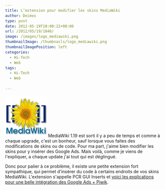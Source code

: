 ```yaml
---
title: L’extension pour modifier les skins MediaWiki
author: Deimos
type: post
date: 2012-05-19T10:00:22+00:00
url: /2012/05/19/1846/
image: /images/logo_mediawiki.png
thumbnailImage: /thumbnails/logo_mediawiki.png
thumbnailImagePosition: left
categories:
  - Hi-Tech
  - Web
tags:
  - Hi-Tech
  - Web

---
```

![MediaWiki_logo](/images/logo_mediawiki.png)
MediaWiki 1.19 est sorti il y a peu de temps et comme à chaque upgrade, c'est un bonheur, sauf lorsque vous faites des modifications de skins ou de code. Pour ma part, j'aime bien modifier les skins pour y insérer des Google Ads. Mais voilà, comme je viens de l'expliquer, a chaque update j'ai tout qui est déglingué.

Donc pour palier à ce problème, il existe une petite extension fort sympathique, qui permet d'insérer du code à certains endroits de vos skins MediaWiki. L'extension s'appelle PCR GUI Inserts et [voici les explications pour une belle intégration des Google Ads + Piwik](http://wiki.deimos.fr/Les_extentions_pratiques_de_Mediawiki#Sans_modification_de_skins).